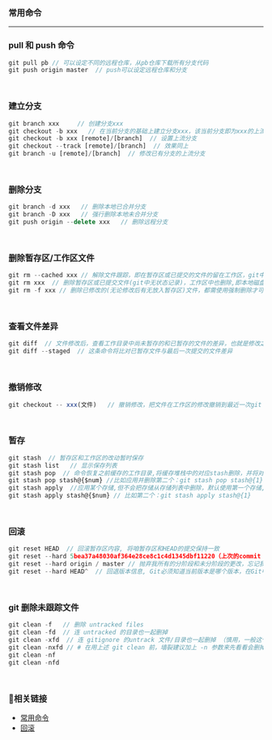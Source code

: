 ### 常用命令
***

### pull 和 push 命令
```js
git pull pb // 可以设定不同的远程仓库，从pb仓库下载所有分支代码
git push origin master  // push可以设定远程仓库和分支
```
<div style='margin-top: 50px'></div>

### 建立分支
```js
git branch xxx     // 创建分支xxx
git checkout -b xxx   // 在当前分支的基础上建立分支xxx，该当前分支即为xxx的上流分支
git checkout -b xxx [remote]/[branch]  // 设置上流分支
git checkout --track [remote]/[branch]  // 效果同上
git branch -u [remote]/[branch]  // 修改已有分支的上流分支 
```
<div style='margin-top: 50px'></div>

### 删除分支
```js
git branch -d xxx   // 删除本地已合并分支
git branch -D xxx   // 强行删除本地未合并分支
git push origin --delete xxx   // 删除远程分支
```
<div style='margin-top: 50px'></div>

### 删除暂存区/工作区文件
```js
git rm --cached xxx // 解除文件跟踪，即在暂存区或已提交的文件的留在工作区，git中为未跟踪状态；
git rm xxx  // 删除暂存区或已提交文件(git中无状态记录)，工作区中也删除,即本地磁盘也删除
git rm -f xxx // 删除已修改的(无论修改后有无放入暂存区)文件，都需使用强制删除才可以在工作区删除，且git中无状态记录
```
<div style='margin-top: 50px'></div>

### 查看文件差异
```js
git diff  // 文件修改后，查看工作目录中尚未暂存的和已暂存的文件的差异，也就是修改之后还没有暂存起来的变化内容
git diff --staged  // 这条命令将比对已暂存文件与最后一次提交的文件差异
```
<div style='margin-top: 50px'></div>

### 撤销修改
```js
git checkout -- xxx(文件)   // 撤销修改，把文件在工作区的修改撤销到最近一次git add 或 git commit时的内容
```
<div style='margin-top: 50px'></div>

### 暂存
```js
git stash  // 暂存区和工作区的改动暂时保存
git stash list   // 显示保存列表
git stash pop  // 命令恢复之前缓存的工作目录,将缓存堆栈中的对应stash删除，并将对应修改应用到当前的工作目录下
git stash pop stash@{$num} //比如应用并删除第二个：git stash pop stash@{1}
git stash apply  //应用某个存储,但不会把存储从存储列表中删除，默认使用第一个存储,即stash@{0}
git stash apply stash@{$num} // 比如第二个：git stash apply stash@{1} 
```
<div style='margin-top: 50px'></div>

### 回滚
```js
git reset HEAD  // 回滚暂存区内容, 将咱暂存区和HEAD的提交保持一致
git reset --hard 5bea37a48030af364e28ce8c1c4d1345dbf11220（上次的commit log）// 回滚本地仓库内容, 将工作区、暂存区和commit id 记录保持一致
git reset --hard origin / master // 抛弃我所有的分阶段和未分阶段的更改，忘记我当前的本地分支上的一切，使它与origin / master完全相同
git reset --hard HEAD^  // 回退版本信息, Git必须知道当前版本是哪个版本，在Git中，用HEAD表示当前版本，，上一个版本就是HEAD^，上上一个版本就是HEAD^^，当然往上100个版本写100个^比较容易数不过来，所以写成HEAD~100
```
<div style='margin-top: 50px'></div>

### git 删除未跟踪文件
```js
git clean -f   // 删除 untracked files
git clean -fd  // 连 untracked 的目录也一起删掉
git clean -xfd  // 连 gitignore 的untrack 文件/目录也一起删掉 （慎用，一般这个是用来删掉编译出来的 .o之类的文件用的）
git clean -nxfd // # 在用上述 git clean 前，墙裂建议加上 -n 参数来先看看会删掉哪些文件，防止重要文件被误删
git clean -nf
git clean -nfd
```
<div style='margin-top: 50px'></div>

### 🔗相关链接
- [常用命令](https://www.bookstack.cn/read/git-tutorial/docs-commands-git-checkout.md)
- [回滚](https://www.jianshu.com/p/aeb50b94e6c0)


















































